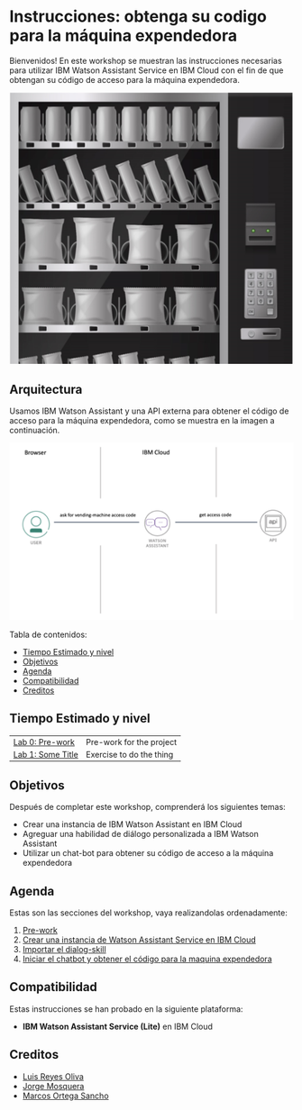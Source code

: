 # Instrucciones: obtenga su codigo para la máquina expendedora

Bienvenidos! En este workshop se muestran las instrucciones necesarias para utilizar IBM Watson Assistant Service en IBM Cloud con el fin de que obtengan su código de acceso para la máquina expendedora.

![Maquina](images/maquina.png)

## Arquitectura

Usamos IBM Watson Assistant y una API externa para obtener el código de acceso para la máquina expendedora, como se muestra en la imagen a continuación.

![Arquitectura](images/arquitectura.png)

Tabla de contenidos:
* [Tiempo Estimado y nivel](#tiempo)
* [Objetivos](#objetivos)
* [Agenda](#agenda)
* [Compatibilidad](#compatibility)
* [Creditos](#credits)

<a name="tiempo"></a>
## Tiempo Estimado y nivel

|  |  |
| :--- | :--- |
| [Lab 0: Pre-work](pre-work/README.md) | Pre-work for the project |
| [Lab 1: Some Title](lab-1/README.md) | Exercise to do the thing |

<a name="objetivos"></a>
## Objetivos

Después de completar este workshop, comprenderá los siguientes temas:
* Crear una instancia de IBM Watson Assistant en IBM Cloud
* Agreguar una habilidad de diálogo personalizada a IBM Watson Assistant
* Utilizar un chat-bot para obtener su código de acceso a la máquina expendedora

<a name="agenda"></a>
## Agenda

Estas son las secciones del workshop, vaya realizandolas ordenadamente:

1. [Pre-work](pre-work/README.md)
2. [Crear una instancia de Watson Assistant Service en IBM Cloud](lab-1/README.md)
3. [Importar el dialog-skill](lab-2/README.md)
4. [Iniciar el chatbot y obtener el código para la maquina expendedora](#lab-3/README.md)

<a name="compatibility"></a>
## Compatibilidad

Estas instrucciones se han probado en la siguiente plataforma:

* **IBM Watson Assistant Service (Lite)** en IBM Cloud

<a name="credits"></a>
## Creditos

* [Luis Reyes Oliva]()
* [Jorge Mosquera]()
* [Marcos Ortega Sancho]()
